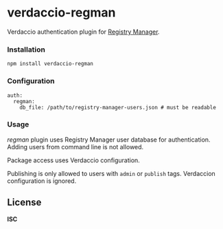 # verdaccio-regman

Verdaccio authentication plugin for [Registry Manager](https://github.com/andris9/registry-manager).

### Installation

```
npm install verdaccio-regman
```

### Configuration

```
auth:
  regman:
    db_file: /path/to/registry-manager-users.json # must be readable
```

### Usage

_regman_ plugin uses Registry Manager user database for authentication. Adding users from command line is not allowed.

Package access uses Verdaccio configuration.

Publishing is only allowed to users with `admin` or `publish` tags. Verdaccion configuration is ignored.

## License

**ISC**
